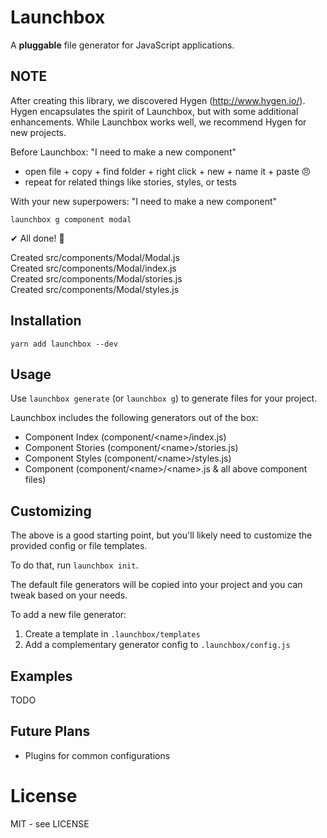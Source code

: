 # Launchbox

A **pluggable** file generator for JavaScript applications.

## NOTE
After creating this library, we discovered Hygen (http://www.hygen.io/). Hygen encapsulates the spirit of Launchbox, but with some additional enhancements. While Launchbox works well, we recommend Hygen for new projects.

Before Launchbox:
"I need to make a new component"

* open file + copy + find folder + right click + new + name it + paste :angry:
* repeat for related things like stories, styles, or tests

With your new superpowers:
"I need to make a new component"

`launchbox g component modal`

✔ All done! 🚀

Created src/components/Modal/Modal.js<br>
Created src/components/Modal/index.js<br>
Created src/components/Modal/stories.js<br>
Created src/components/Modal/styles.js

## Installation

`yarn add launchbox --dev`

## Usage

Use `launchbox generate` (or `launchbox g`) to generate files for your project.

Launchbox includes the following generators out of the box:

* Component Index (component/\<name>/index.js)
* Component Stories (component/\<name>/stories.js)
* Component Styles (component/\<name>/styles.js)
* Component (component/\<name>/\<name>.js & all above component files)

## Customizing

The above is a good starting point, but you'll likely need to customize the provided config or file templates.

To do that, run `launchbox init`.

The default file generators will be copied into your project and you can tweak based on your needs.

To add a new file generator:

1. Create a template in `.launchbox/templates`
2. Add a complementary generator config to `.launchbox/config.js`

## Examples

TODO

## Future Plans

* Plugins for common configurations

# License

MIT - see LICENSE
